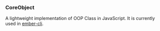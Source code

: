 ### CoreObject

A lightweight implementation of OOP Class in JavaScript. It is currently used in
[ember-cli](https://github.com/ember-cli/ember-cli).
